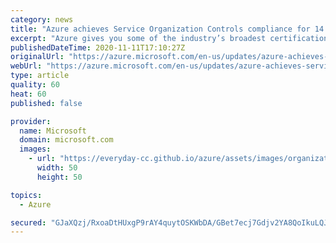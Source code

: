 ```yaml
---
category: news
title: "Azure achieves Service Organization Controls compliance for 14 additional services  "
excerpt: "Azure gives you some of the industry’s broadest certifications for the critical SOC 1, 2, and 3 compliance offering, which is widely used around the world. "
publishedDateTime: 2020-11-11T17:10:27Z
originalUrl: "https://azure.microsoft.com/en-us/updates/azure-achieves-service-and-organization-controls-compliance-for-14-additional-services/"
webUrl: "https://azure.microsoft.com/en-us/updates/azure-achieves-service-and-organization-controls-compliance-for-14-additional-services/"
type: article
quality: 60
heat: 60
published: false

provider:
  name: Microsoft
  domain: microsoft.com
  images:
    - url: "https://everyday-cc.github.io/azure/assets/images/organizations/microsoft.com-50x50.jpg"
      width: 50
      height: 50

topics:
  - Azure

secured: "GJaXQzj/RxoaDtHUxgP9rAY4quytOSKWbDA/GBet7ecj7Gdjv2YA8QoIkuLQJUT3Ub6VecxfVntXzmPWLdlyxVObAt7qz3/yqUN1ap8A6U+pQ1+gdPtAWg0t5A/iQJ9W5gKWPewMAgTX/68CBIcGBvyg2wKJMK4JMrTBX2ELWX7/xLgY5YWFslgf3uhMtBuXeSSQv8ZEsMQdCtEfejvq7YYkhbFcInMfustOvpBWYEBc7tWSUnlHZ2jEGhYgbIyAxwWZ154j1sZE0PlhuxmR9zIHXhNgkq0JUP0ctdv2Wlc4ZoZZchc2KDXiX+LQvTdJIbAwYK03MundtjeZAn4usrJa2dkh+XCXOL9WDWHk8CU=;OZRpEEmb9DUf05nr757vZA=="
---
```



